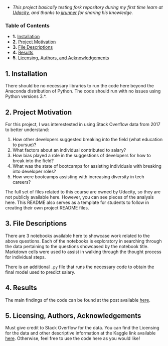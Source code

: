 - *This project basically testing fork repository during my first time learn at [Udacity](https://www.udacity.com/), and thanks to [jjrunner](https://github.com/jjrunner) for sharing his knowledge.*

### Table of Contents

- **1.** [Installation](#installation)
- **2.** [Project Motivation](#motivation)
- **3.** [File Descriptions](#files)
- **4.** [Results](#results)
- **5.** [Licensing, Authors, and Acknowledgements](#licensing)

## 1. Installation <a name="installation"></a>

There should be no necessary libraries to run the code here beyond the Anaconda distribution of Python.  The code should run with no issues using Python versions 3.*.

## 2. Project Motivation<a name="motivation"></a>

For this project, I was interestested in using Stack Overflow data from 2017 to better understand:

1. How other developers suggested breaking into the field (what education to pursue)?
2. What factors about an individual contributed to salary?
3. How bias played a role in the suggestions of developers for how to break into the field?
4. What was the state of bootcamps for assisting individuals with breaking into developer roles?
5. How were bootcamps assisting with increasing diversity in tech careers?

The full set of files related to this course are owned by Udacity, so they are not publicly available here.  However, you can see pieces of the analysis here.  This README also serves as a template for students to follow in creating their own project README files.


## 3. File Descriptions <a name="files"></a>

There are 3 notebooks available here to showcase work related to the above questions.  Each of the notebooks is exploratory in searching through the data pertaining to the questions showcased by the notebook title.  Markdown cells were used to assist in walking through the thought process for individual steps.  

There is an additional `.py` file that runs the necessary code to obtain the final model used to predict salary.

## 4. Results<a name="results"></a>

The main findings of the code can be found at the post available [here](https://medium.com/@josh_2774/how-do-you-become-a-developer-5ef1c1c68711).

## 5. Licensing, Authors, Acknowledgements<a name="licensing"></a>

Must give credit to Stack Overflow for the data.  You can find the Licensing for the data and other descriptive information at the Kaggle link available [here](https://www.kaggle.com/stackoverflow/so-survey-2017/data).  Otherwise, feel free to use the code here as you would like! 

